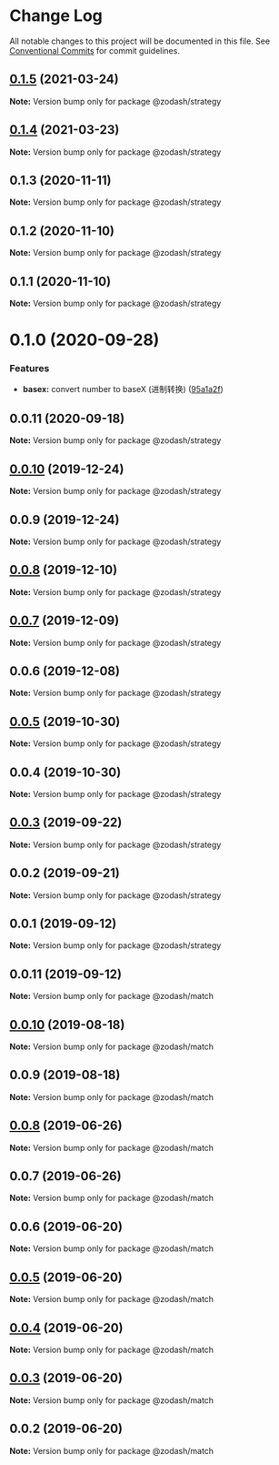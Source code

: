 # Change Log

All notable changes to this project will be documented in this file.
See [Conventional Commits](https://conventionalcommits.org) for commit guidelines.

## [0.1.5](https://github.com/zcorky/zodash/compare/@zodash/strategy@0.1.4...@zodash/strategy@0.1.5) (2021-03-24)

**Note:** Version bump only for package @zodash/strategy





## [0.1.4](https://github.com/zcorky/zodash/compare/@zodash/strategy@0.1.3...@zodash/strategy@0.1.4) (2021-03-23)

**Note:** Version bump only for package @zodash/strategy





## 0.1.3 (2020-11-11)

**Note:** Version bump only for package @zodash/strategy





## 0.1.2 (2020-11-10)

**Note:** Version bump only for package @zodash/strategy





## 0.1.1 (2020-11-10)

**Note:** Version bump only for package @zodash/strategy





# 0.1.0 (2020-09-28)


### Features

* **basex:** convert number to baseX (进制转换) ([95a1a2f](https://github.com/zcorky/zodash/commit/95a1a2f361d73de5caa3b8e297c1643e97e40983))





## 0.0.11 (2020-09-18)

**Note:** Version bump only for package @zodash/strategy





## [0.0.10](https://github.com/zcorky/zodash/compare/@zodash/strategy@0.0.9...@zodash/strategy@0.0.10) (2019-12-24)

**Note:** Version bump only for package @zodash/strategy





## 0.0.9 (2019-12-24)

**Note:** Version bump only for package @zodash/strategy





## [0.0.8](https://github.com/zcorky/zodash/compare/@zodash/strategy@0.0.7...@zodash/strategy@0.0.8) (2019-12-10)

**Note:** Version bump only for package @zodash/strategy





## [0.0.7](https://github.com/zcorky/zodash/compare/@zodash/strategy@0.0.6...@zodash/strategy@0.0.7) (2019-12-09)

**Note:** Version bump only for package @zodash/strategy





## 0.0.6 (2019-12-08)

**Note:** Version bump only for package @zodash/strategy





## [0.0.5](https://github.com/zcorky/zodash/compare/@zodash/strategy@0.0.4...@zodash/strategy@0.0.5) (2019-10-30)

**Note:** Version bump only for package @zodash/strategy





## 0.0.4 (2019-10-30)

**Note:** Version bump only for package @zodash/strategy





## [0.0.3](https://github.com/zcorky/zodash/compare/@zodash/strategy@0.0.2...@zodash/strategy@0.0.3) (2019-09-22)

**Note:** Version bump only for package @zodash/strategy





## 0.0.2 (2019-09-21)

**Note:** Version bump only for package @zodash/strategy





## 0.0.1 (2019-09-12)

**Note:** Version bump only for package @zodash/strategy





## 0.0.11 (2019-09-12)

**Note:** Version bump only for package @zodash/match





## [0.0.10](https://github.com/zcorky/zodash/compare/@zodash/match@0.0.9...@zodash/match@0.0.10) (2019-08-18)

**Note:** Version bump only for package @zodash/match





## 0.0.9 (2019-08-18)

**Note:** Version bump only for package @zodash/match





## [0.0.8](https://github.com/zcorky/zodash/compare/@zodash/match@0.0.7...@zodash/match@0.0.8) (2019-06-26)

**Note:** Version bump only for package @zodash/match





## 0.0.7 (2019-06-26)

**Note:** Version bump only for package @zodash/match





## 0.0.6 (2019-06-20)

**Note:** Version bump only for package @zodash/match





## [0.0.5](https://github.com/zcorky/zodash/compare/@zodash/match@0.0.4...@zodash/match@0.0.5) (2019-06-20)

**Note:** Version bump only for package @zodash/match





## [0.0.4](https://github.com/zcorky/zodash/compare/@zodash/match@0.0.3...@zodash/match@0.0.4) (2019-06-20)

**Note:** Version bump only for package @zodash/match





## [0.0.3](https://github.com/zcorky/zodash/compare/@zodash/match@0.0.2...@zodash/match@0.0.3) (2019-06-20)

**Note:** Version bump only for package @zodash/match





## 0.0.2 (2019-06-20)

**Note:** Version bump only for package @zodash/match
